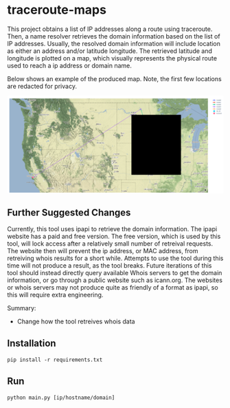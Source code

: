 # traceroute-maps
This project obtains a list of IP addresses along a route using traceroute. Then, a name resolver retrieves the domain information based on the list of IP addresses. Usually, the resolved domain information will include location as either an address and/or latitude longitude. The retrieved latitude and longitude is plotted on a map, which visually represents the physical route used to reach a ip address or domain name.

Below shows an example of the produced map. Note, the first few locations are redacted for privacy.

<p align="center">
  <img alt="MapExample" src="resources/example.png">
</p>

## Further Suggested Changes
Currently, this tool uses ipapi to retrieve the domain information. The ipapi website has a paid and free version. The free version, which is used by this tool, will lock access after a relatively small number of retreival requests. The website then will prevent the ip address, or MAC address, from retreiving whois results for a short while. Attempts to use the tool during this time will not produce a result, as the tool breaks. Future iterations of this tool should instead directly query available Whois servers to get the domain information, or go through a public website such as icann.org. The websites or whois servers may not produce quite as friendly of a format as ipapi, so this will require extra engineering. 

Summary:
* Change how the tool retreives whois data

## Installation

```
pip install -r requirements.txt
```

## Run

```
python main.py [ip/hostname/domain]
```

